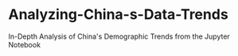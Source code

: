 # Analyzing-China-s-Data-Trends
In-Depth Analysis of China's Demographic Trends from the Jupyter Notebook
